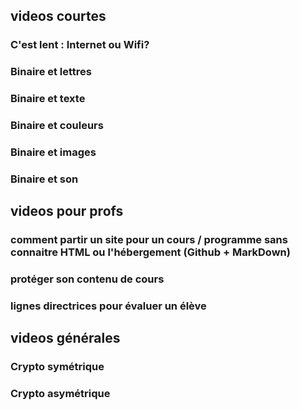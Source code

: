 ## videos courtes

### C'est lent : Internet ou Wifi?
### Binaire et lettres
### Binaire et texte
### Binaire et couleurs
### Binaire et images
### Binaire et son


## videos pour profs

### comment partir un site pour un cours / programme sans connaitre HTML ou l'hébergement (Github + MarkDown)
### protéger son contenu de cours
### lignes directrices pour évaluer un élève


## videos générales

### Crypto symétrique

### Crypto asymétrique
